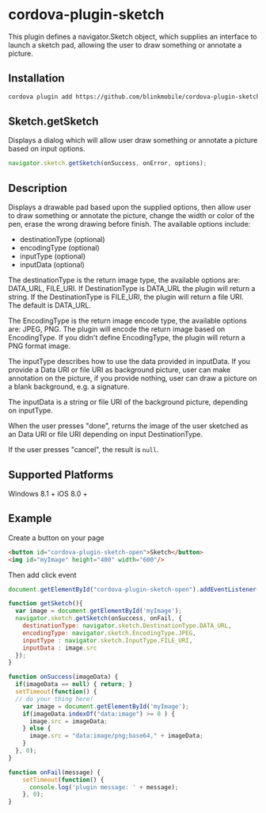 # cordova-plugin-sketch

This plugin defines a navigator.Sketch object, which supplies an interface to launch a sketch pad, allowing the user to draw something or annotate a picture.

## Installation

```sh
cordova plugin add https://github.com/blinkmobile/cordova-plugin-sketch.git
```

## Sketch.getSketch

Displays a dialog which will allow user draw something or annotate a picture based on input options.

```javascript
navigator.sketch.getSketch(onSuccess, onError, options);
```

## Description

Displays a drawable pad based upon the supplied options, then allow user to draw something or annotate the picture, change the width or color of the pen, erase the wrong drawing before finish. The available options include:

- destinationType (optional)
- encodingType (optional)
- inputType (optional)
- inputData (optional)

The destinationType is the return image type, the available options are: DATA_URL, FILE_URI. If DestinationType is DATA_URL the plugin will return a string. If the DestinationType is FILE_URI, the plugin will return a file URI. The default is DATA_URL.

The EncodingType is the return image encode type, the available options are: JPEG, PNG. The plugin will encode the return image based on EncodingType. If you didn't define EncodingType, the plugin will return a PNG format image.

The inputType describes how to use the data provided in inputData. If you provide a Data URI or file URI as background picture, user can make annotation on the picture, if you provide nothing, user can draw a picture on a blank background, e.g. a signature.

The inputData is a string or file URI of the background picture, depending on inputType.

When the user presses "done", returns the image of the user sketched as an Data URI or file URI depending on input DestinationType.

If the user presses "cancel", the result is `null`.

## Supported Platforms

Windows 8.1 +
iOS 8.0 +

## Example

Create a button on your page

```html
<button id="cordova-plugin-sketch-open">Sketch</button>
<img id="myImage" height="400" width="600"/>
```

Then add click event

```javascript
document.getElementById("cordova-plugin-sketch-open").addEventListener("click", getSketch, false);

function getSketch(){
  var image = document.getElementById('myImage');
  navigator.sketch.getSketch(onSuccess, onFail, {
    destinationType: navigator.sketch.DestinationType.DATA_URL,
    encodingType: navigator.sketch.EncodingType.JPEG,
    inputType : navigator.sketch.InputType.FILE_URI,
    inputData : image.src
  });
}

function onSuccess(imageData) {
  if(imageData == null) { return; }
  setTimeout(function() {
  // do your thing here!
    var image = document.getElementById('myImage');
    if(imageData.indexOf("data:image") >= 0 ) {
      image.src = imageData;
    } else {
      image.src = "data:image/png;base64," + imageData;
    }
  }, 0);
}

function onFail(message) {
    setTimeout(function() {
      console.log('plugin message: ' + message);
    }, 0);
}
```

